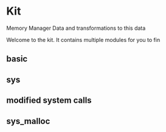 # Kit

Memory Manager
Data and transformations to this data

Welcome to the kit. It contains multiple modules for you to fin

## basic

## sys
## modified system calls
## sys_malloc